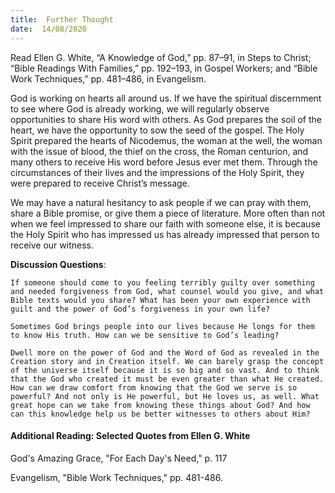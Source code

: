 ```yaml
---
title:  Further Thought
date:  14/08/2020
---
```


Read Ellen G. White, “A Knowledge of God,” pp. 87–91, in Steps to Christ; “Bible Readings With Families,” pp. 192–193, in Gospel Workers; and “Bible Work Techniques,” pp. 481–486, in Evangelism.

God is working on hearts all around us. If we have the spiritual discernment to see where God is already working, we will regularly observe opportunities to share His word with others. As God prepares the soil of the heart, we have the opportunity to sow the seed of the gospel. The Holy Spirit prepared the hearts of Nicodemus, the woman at the well, the woman with the issue of blood, the thief on the cross, the Roman centurion, and many others to receive His word before Jesus ever met them. Through the circumstances of their lives and the impressions of the Holy Spirit, they were prepared to receive Christ’s message.

We may have a natural hesitancy to ask people if we can pray with them, share a Bible promise, or give them a piece of literature. More often than not when we feel impressed to share our faith with someone else, it is because the Holy Spirit who has impressed us has already impressed that person to receive our witness.

**Discussion Questions**:

`If someone should come to you feeling terribly guilty over something and needed forgiveness from God, what counsel would you give, and what Bible texts would you share? What has been your own experience with guilt and the power of God’s forgiveness in your own life?`

`Sometimes God brings people into our lives because He longs for them to know His truth. How can we be sensitive to God’s leading?`

`Dwell more on the power of God and the Word of God as revealed in the Creation story and in Creation itself. We can barely grasp the concept of the universe itself because it is so big and so vast. And to think that the God who created it must be even greater than what He created. How can we draw comfort from knowing that the God we serve is so powerful? And not only is He powerful, but He loves us, as well. What great hope can we take from knowing these things about God? And how can this knowledge help us be better witnesses to others about Him?`

#### Additional Reading: Selected Quotes from Ellen G. White

God's Amazing Grace, "For Each Day's Need," p. 117

Evangelism, "Bible Work Techniques," pp. 481-486.